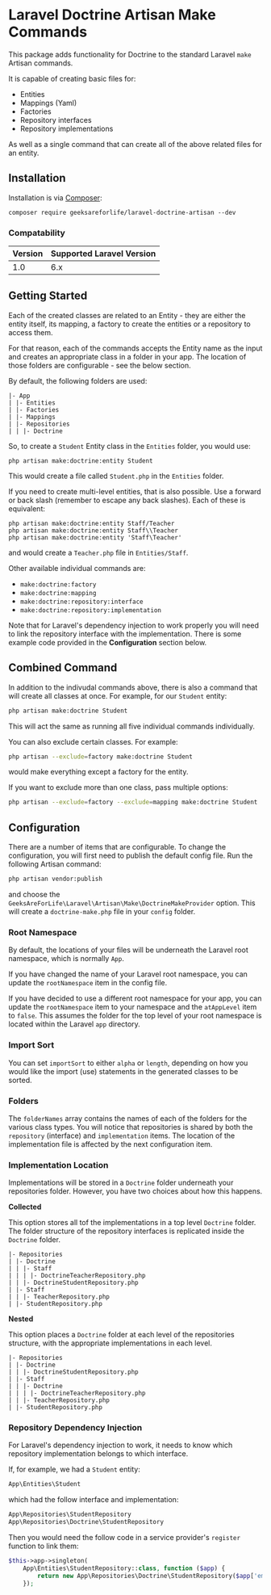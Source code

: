 # Laravel Doctrine Artisan Make Commands

This package adds functionality for Doctrine to the standard Laravel `make` Artisan commands.

It is capable of creating basic files for:

- Entities
- Mappings (Yaml)
- Factories
- Repository interfaces
- Repository implementations

As well as a single command that can create all of the above related files for an entity.

## Installation

Installation is via [Composer](https://getcomposer.org/):

```
composer require geeksareforlife/laravel-doctrine-artisan --dev 
```

### Compatability

Version | Supported Laravel Version
------- | -------------------------
1.0 | 6.x

## Getting Started

Each of the created classes are related to an Entity - they are either the entity itself, its mapping, a factory to
create the entities or a repository to access them.

For that reason, each of the commands accepts the Entity name as the input and creates an appropriate class in a folder
in your app.  The location of those folders are configurable - see the below section.

By default, the following folders are used:

```
|- App
| |- Entities
| |- Factories
| |- Mappings
| |- Repositories
| | |- Doctrine 
```

So, to create a `Student` Entity class in the `Entities` folder, you would use:

```
php artisan make:doctrine:entity Student
```

This would create a file called `Student.php` in the `Entities` folder.

If you need to create multi-level entities, that is also possible.  Use a forward or back slash (remember to escape any 
back slashes).  Each of these is equivalent:

```
php artisan make:doctrine:entity Staff/Teacher
php artisan make:doctrine:entity Staff\\Teacher
php artisan make:doctrine:entity 'Staff\Teacher'
```

and would create a `Teacher.php` file in `Entities/Staff`.

Other available individual commands are:

- `make:doctrine:factory`
- `make:doctrine:mapping`
- `make:doctrine:repository:interface`
- `make:doctrine:repository:implementation`

Note that for Laravel's dependency injection to work properly you will need to link the repository interface with the 
implementation. There is some example code provided in the **Configuration** section below.

## Combined Command

In addition to the indivudal commands above, there is also a command that will create all classes at once.  For example, 
for our `Student` entity:

```bash
php artisan make:doctrine Student
```

This will act the same as running all five individual commands individually.

You can also exclude certain classes.  For example:

```bash
php artisan --exclude=factory make:doctrine Student
```

would make everything except a factory for the entity.

If you want to exclude more than one class, pass multiple options:

```bash
php artisan --exclude=factory --exclude=mapping make:doctrine Student
```

## Configuration

There are a number of items that are configurable. To change the configuration, you will first need to publish the default
config file. Run the following Artisan command:

```bash
php artisan vendor:publish
```

and choose the `GeeksAreForLife\Laravel\Artisan\Make\DoctrineMakeProvider` option.  This will create a `doctrine-make.php`
file in your `config` folder.

### Root Namespace

By default, the locations of your files will be underneath the Laravel root namespace, which is normally `App`.

If you have changed the name of your Laravel root namespace, you can update the `rootNamespace` item in the config file.

If you have decided to use a different root namespace for your app, you can update the `rootNamespace` item to your
namespace and the `atAppLevel` item to `false`. This assumes the folder for the top level of your root namespace is located within the Laravel `app` directory.

### Import Sort

You can set `importSort` to either `alpha` or `length`, depending on how you would like the import (use) statements in
the generated classes to be sorted.

### Folders

The `folderNames` array contains the names of each of the folders for the various class types. You will notice that 
repositories is shared by both the `repository` (interface) and `implementation` items. The location of the implementation
file is affected by the next configuration item.

### Implementation Location

Implementations will be stored in a `Doctrine` folder underneath your repositories folder. However, you have two choices 
about how this happens.

**Collected**

This option stores all tof the implementations in a top level `Doctrine` folder. The folder structure of the repository 
interfaces is replicated inside the `Doctrine` folder.

```
|- Repositories
| |- Doctrine
| | |- Staff
| | | |- DoctrineTeacherRepository.php
| | |- DoctrineStudentRepository.php
| |- Staff
| | |- TeacherRepository.php
| |- StudentRepository.php
```

**Nested**

This option places a `Doctrine` folder at each level of the repositories structure, with the appropriate implementations 
in each level.

```
|- Repositories
| |- Doctrine
| | |- DoctrineStudentRepository.php
| |- Staff
| | |- Doctrine
| | | |- DoctrineTeacherRepository.php
| | |- TeacherRepository.php
| |- StudentRepository.php
```

### Repository Dependency Injection

For Laravel's dependency injection to work, it needs to know which repository implementation belongs to which interface.

If, for example, we had a `Student` entity:

```php
App\Entities\Student
```

which had the follow interface and implementation:

```php
App\Repositories\StudentRepository
App\Repositories\Doctrine\StudentRepository
```

Then you would need the follow code in a service provider's `register` function to link them:

```php
$this->app->singleton(
	App\Entities\StudentRepository::class, function ($app) {
        return new App\Repositories\Doctrine\StudentRepository($app['em'], $app['em']->getClassMetaData(App\Entities\Student::class));
    });
```